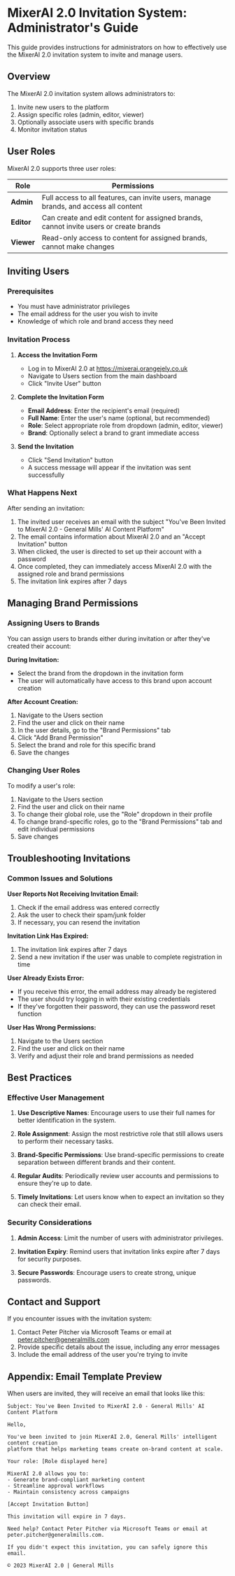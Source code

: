 # MixerAI 2.0 Invitation System: Administrator's Guide

This guide provides instructions for administrators on how to effectively use the MixerAI 2.0 invitation system to invite and manage users.

## Overview

The MixerAI 2.0 invitation system allows administrators to:

1. Invite new users to the platform
2. Assign specific roles (admin, editor, viewer)
3. Optionally associate users with specific brands
4. Monitor invitation status

## User Roles

MixerAI 2.0 supports three user roles:

| Role | Permissions |
|------|-------------|
| **Admin** | Full access to all features, can invite users, manage brands, and access all content |
| **Editor** | Can create and edit content for assigned brands, cannot invite users or create brands |
| **Viewer** | Read-only access to content for assigned brands, cannot make changes |

## Inviting Users

### Prerequisites

- You must have administrator privileges
- The email address for the user you wish to invite
- Knowledge of which role and brand access they need

### Invitation Process

1. **Access the Invitation Form**
   - Log in to MixerAI 2.0 at https://mixerai.orangejely.co.uk
   - Navigate to Users section from the main dashboard
   - Click "Invite User" button

2. **Complete the Invitation Form**
   - **Email Address**: Enter the recipient's email (required)
   - **Full Name**: Enter the user's name (optional, but recommended)
   - **Role**: Select appropriate role from dropdown (admin, editor, viewer)
   - **Brand**: Optionally select a brand to grant immediate access

3. **Send the Invitation**
   - Click "Send Invitation" button
   - A success message will appear if the invitation was sent successfully

### What Happens Next

After sending an invitation:

1. The invited user receives an email with the subject "You've Been Invited to MixerAI 2.0 - General Mills' AI Content Platform"
2. The email contains information about MixerAI 2.0 and an "Accept Invitation" button
3. When clicked, the user is directed to set up their account with a password
4. Once completed, they can immediately access MixerAI 2.0 with the assigned role and brand permissions
5. The invitation link expires after 7 days

## Managing Brand Permissions

### Assigning Users to Brands

You can assign users to brands either during invitation or after they've created their account:

**During Invitation:**
- Select the brand from the dropdown in the invitation form
- The user will automatically have access to this brand upon account creation

**After Account Creation:**
1. Navigate to the Users section
2. Find the user and click on their name
3. In the user details, go to the "Brand Permissions" tab
4. Click "Add Brand Permission"
5. Select the brand and role for this specific brand
6. Save the changes

### Changing User Roles

To modify a user's role:

1. Navigate to the Users section
2. Find the user and click on their name
3. To change their global role, use the "Role" dropdown in their profile
4. To change brand-specific roles, go to the "Brand Permissions" tab and edit individual permissions
5. Save changes

## Troubleshooting Invitations

### Common Issues and Solutions

**User Reports Not Receiving Invitation Email:**
1. Check if the email address was entered correctly
2. Ask the user to check their spam/junk folder
3. If necessary, you can resend the invitation

**Invitation Link Has Expired:**
1. The invitation link expires after 7 days
2. Send a new invitation if the user was unable to complete registration in time

**User Already Exists Error:**
- If you receive this error, the email address may already be registered
- The user should try logging in with their existing credentials
- If they've forgotten their password, they can use the password reset function

**User Has Wrong Permissions:**
1. Navigate to the Users section
2. Find the user and click on their name
3. Verify and adjust their role and brand permissions as needed

## Best Practices

### Effective User Management

1. **Use Descriptive Names**: Encourage users to use their full names for better identification in the system.

2. **Role Assignment**: Assign the most restrictive role that still allows users to perform their necessary tasks.

3. **Brand-Specific Permissions**: Use brand-specific permissions to create separation between different brands and their content.

4. **Regular Audits**: Periodically review user accounts and permissions to ensure they're up to date.

5. **Timely Invitations**: Let users know when to expect an invitation so they can check their email.

### Security Considerations

1. **Admin Access**: Limit the number of users with administrator privileges.

2. **Invitation Expiry**: Remind users that invitation links expire after 7 days for security purposes.

3. **Secure Passwords**: Encourage users to create strong, unique passwords.

## Contact and Support

If you encounter issues with the invitation system:

1. Contact Peter Pitcher via Microsoft Teams or email at peter.pitcher@generalmills.com
2. Provide specific details about the issue, including any error messages
3. Include the email address of the user you're trying to invite

## Appendix: Email Template Preview

When users are invited, they will receive an email that looks like this:

```
Subject: You've Been Invited to MixerAI 2.0 - General Mills' AI Content Platform

Hello,

You've been invited to join MixerAI 2.0, General Mills' intelligent content creation 
platform that helps marketing teams create on-brand content at scale.

Your role: [Role displayed here]

MixerAI 2.0 allows you to:
- Generate brand-compliant marketing content
- Streamline approval workflows
- Maintain consistency across campaigns

[Accept Invitation Button]

This invitation will expire in 7 days.

Need help? Contact Peter Pitcher via Microsoft Teams or email at 
peter.pitcher@generalmills.com.

If you didn't expect this invitation, you can safely ignore this email.

© 2023 MixerAI 2.0 | General Mills
``` 
